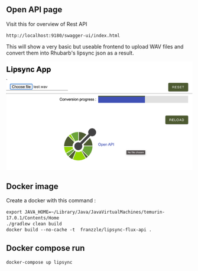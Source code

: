 
## Open API page

Visit this for overview of Rest API
```
http://localhost:9180/swagger-ui/index.html
```

This will show a very basic but useable frontend to upload WAV files and convert them into Rhubarb's lipsync json as a result. 

![webinterface.png](images%2Fwebinterface.png)

## Docker image

Create a docker with this command :

```
export JAVA_HOME=~/Library/Java/JavaVirtualMachines/temurin-17.0.1/Contents/Home 
./gradlew clean build
docker build --no-cache -t  franzzle/lipsync-flux-api .
```

## Docker compose run

```
docker-compose up lipsync
```
